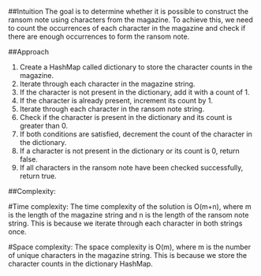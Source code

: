 
##Intuition
The goal is to determine whether it is possible to construct the ransom note using characters from the magazine. To achieve this, we need to count the occurrences of each character in the magazine and check if there are enough occurrences to form the ransom note.

##Approach
1. Create a HashMap called dictionary to store the character counts in the magazine.
2. Iterate through each character in the magazine string.
3. If the character is not present in the dictionary, add it with a count of 1.
4. If the character is already present, increment its count by 1.
5. Iterate through each character in the ransom note string.
6. Check if the character is present in the dictionary and its count is greater than 0.
7. If both conditions are satisfied, decrement the count of the character in the dictionary.
8. If a character is not present in the dictionary or its count is 0, return false.
9. If all characters in the ransom note have been checked successfully, return true.

##Complexity:

#Time complexity:
The time complexity of the solution is O(m+n), where m is the length of the magazine string and n is the length of the ransom note string. This is because we iterate through each character in both strings once.

#Space complexity:
The space complexity is O(m), where m is the number of unique characters in the magazine string. This is because we store the character counts in the dictionary HashMap.